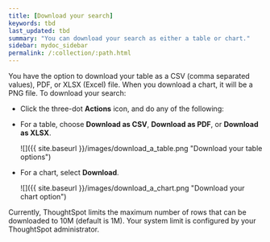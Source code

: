 ```yaml
---
title: [Download your search]
keywords: tbd
last_updated: tbd
summary: "You can download your search as either a table or chart."
sidebar: mydoc_sidebar
permalink: /:collection/:path.html
---
```

You have the option to download your table as a CSV (comma separated values),
PDF, or XLSX (Excel) file. When you download a chart, it will be a PNG file. To
download your search:

* Click the three-dot **Actions** icon, and do any of the following:
- For a table, choose **Download as CSV**, **Download as PDF**, or **Download as XLSX**.

     ![]({{ site.baseurl }}/images/download_a_table.png "Download your table options")

- For a chart, select **Download**.

     ![]({{ site.baseurl }}/images/download_a_chart.png "Download your chart option")

Currently, ThoughtSpot limits the maximum number of rows that can be downloaded
to 10M (default is 1M). Your system limit is configured by your ThoughtSpot administrator.
